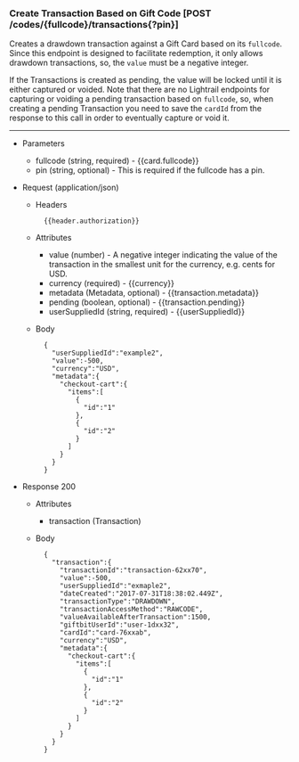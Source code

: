 
### Create Transaction Based on Gift Code [POST /codes/{fullcode}/transactions{?pin}] 

<a name="post-transaction-by-fullcode-anchor"></a>

Creates a drawdown transaction against a Gift Card based on its `fullcode`. 
Since this endpoint is designed to facilitate redemption, it only allows drawdown transactions, so, the `value` must be a negative integer. 

If the Transactions is created as pending, the value will be locked until it is either captured or voided.
Note that there are no Lightrail endpoints for capturing or voiding a pending transaction based on `fullcode`, 
so, when creating a pending Transaction you need to save the `cardId` from the response to this call in order to eventually capture or void it. 


---
+ Parameters
    + fullcode (string, required) - {{card.fullcode}}
    + pin (string, optional) - This is required if the fullcode has a pin.

+ Request (application/json)
    + Headers
    
            {{header.authorization}}

    + Attributes
        + value (number) - A negative integer indicating the value of the transaction in the smallest unit for the currency, e.g. cents for USD.
        + currency (required) - {{currency}}
        + metadata (Metadata, optional) - {{transaction.metadata}}
        + pending (boolean, optional) - {{transaction.pending}}
        + userSuppliedId (string, required) - {{userSuppliedId}}        
        
    + Body 
    
            {
              "userSuppliedId":"example2",
              "value":-500,
              "currency":"USD",
              "metadata":{
                "checkout-cart":{
                  "items":[
                    {
                      "id":"1"
                    },
                    {
                      "id":"2"
                    }
                  ]
                }
              }
            }
    
+ Response 200
    + Attributes
        + transaction (Transaction)

    + Body

            {
              "transaction":{
                "transactionId":"transaction-62xx70",
                "value":-500,
                "userSuppliedId":"exmaple2",
                "dateCreated":"2017-07-31T18:38:02.449Z",
                "transactionType":"DRAWDOWN",
                "transactionAccessMethod":"RAWCODE",
                "valueAvailableAfterTransaction":1500,
                "giftbitUserId":"user-1dxx32",
                "cardId":"card-76xxab",
                "currency":"USD",
                "metadata":{
                  "checkout-cart":{
                    "items":[
                      {
                        "id":"1"
                      },
                      {
                        "id":"2"
                      }
                    ]
                  }
                }
              }
            }